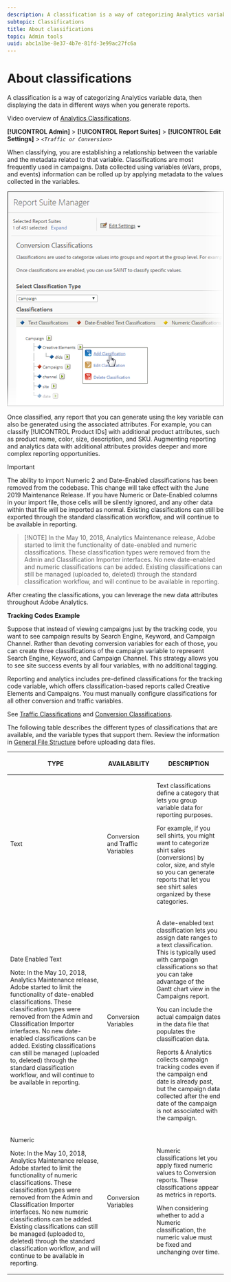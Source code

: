 ```yaml
---
description: A classification is a way of categorizing Analytics variable data, then displaying the data in different ways when you generate reports.
subtopic: Classifications
title: About classifications
topic: Admin tools
uuid: abc1a1be-8e37-4b7e-81fd-3e99ac27fc6a
---
```


# About classifications

A classification is a way of categorizing Analytics variable data, then displaying the data in different ways when you generate reports.

Video overview of [Analytics Classifications](https://video.tv.adobe.com/v/16853/).

**[!UICONTROL Admin]** > **[!UICONTROL Report Suites]** > **[!UICONTROL Edit Settings]** > *`<Traffic or Conversion>`*

When classifying, you are establishing a relationship between the variable and the metadata related to that variable. Classifications are most frequently used in campaigns. Data collected using variables (eVars, props, and events) information can be rolled up by applying metadata to the values collected in the variables.

![Step Info](assets/sub_class_create.png)

Once classified, any report that you can generate using the key variable can also be generated using the associated attributes. For example, you can classify [!UICONTROL Product IDs] with additional product attributes, such as product name, color, size, description, and SKU. Augmenting reporting and analytics data with additional attributes provides deeper and more complex reporting opportunities.

>[!IMPORTANT]
>
>The ability to import Numeric 2 and Date-Enabled classifications has been removed from the codebase. This change will take effect with the June 2019 Maintenance Release. If you have Numeric or Date-Enabled columns in your import file, those cells will be silently ignored, and any other data within that file will be imported as normal. Existing classifications can still be exported through the standard classification workflow, and will continue to be available in reporting.

>[!NOTE] In the May 10, 2018, Analytics Maintenance release, Adobe started to limit the functionality of date-enabled and numeric classifications. These classification types were removed from the Admin and Classification Importer interfaces. No new date-enabled and numeric classifications can be added. Existing classifications can still be managed (uploaded to, deleted) through the standard classification workflow, and will continue to be available in reporting.

After creating the classifications, you can leverage the new data attributes throughout Adobe Analytics.

**Tracking Codes Example**

Suppose that instead of viewing campaigns just by the tracking code, you want to see campaign results by Search Engine, Keyword, and Campaign Channel. Rather than devoting conversion variables for each of those, you can create three classifications of the campaign variable to represent Search Engine, Keyword, and Campaign Channel. This strategy allows you to see site success events by all four variables, with no additional tagging.

Reporting and analytics includes pre-defined classifications for the tracking code variable, which offers classification-based reports called Creative Elements and Campaigns. You must manually configure classifications for all other conversion and traffic variables.

See [Traffic Classifications](/help/admin/admin/c-traffic-variables/traffic-classifications.md) and [Conversion Classifications](https://docs.adobe.com/content/help/en/analytics/admin/admin-tools/conversion-variables/conversion-classifications.html).

The following table describes the different types of classifications that are available, and the variable types that support them. Review the information in [General File Structure](/help/components/c-classifications2/c-classifications-importer/c-saint-data-files.md) before uploading data files.

<table id="table_279728C28D9C40EE832ACC9F211B5F17"> 
 <thead> 
  <tr> 
   <th colname="col1" class="entry"> <p>TYPE </p> </th> 
   <th colname="col2" class="entry"> <p>AVAILABILITY </p> </th> 
   <th colname="col3" class="entry"> <p>DESCRIPTION </p> </th> 
  </tr> 
 </thead>
 <tbody> 
  <tr> 
   <td colname="col1"> <p> <span class="wintitle"> Text</span> </p> </td> 
   <td colname="col2"> <p>Conversion and Traffic Variables </p> </td> 
   <td colname="col3"> <p>Text classifications define a category that lets you group variable data for reporting purposes. </p> <p>For example, if you sell shirts, you might want to categorize shirt sales (conversions) by color, size, and style so you can generate reports that let you see shirt sales organized by these categories. </p> </td> 
  </tr> 
  <tr> 
   <td colname="col1"> <p> <span class="wintitle"> Date Enabled Text</span> </p> <p>Note:  In the May 10, 2018, Analytics Maintenance release, Adobe started to limit the functionality of date-enabled classifications. These classification types were removed from the Admin and Classification Importer interfaces. No new date-enabled classifications can be added. Existing classifications can still be managed (uploaded to, deleted) through the standard classification workflow, and will continue to be available in reporting. </p> </td> 
   <td colname="col2"> <p>Conversion Variables </p> </td> 
   <td colname="col3"> <p>A date-enabled text classification lets you assign date ranges to a text classification. This is typically used with campaign classifications so that you can take advantage of the Gantt chart view in the <span class="wintitle"> Campaigns</span> report. </p> <p>You can include the actual campaign dates in the data file that populates the classification data. </p> <p>Reports &amp; Analytics collects campaign tracking codes even if the campaign end date is already past, but the campaign data collected after the end date of the campaign is not associated with the campaign. </p> </td> 
  </tr> 
  <tr> 
   <td colname="col1"> <p> <span class="wintitle"> Numeric</span> <p>Note:  In the May 10, 2018, Analytics Maintenance release, Adobe started to limit the functionality of numeric classifications. These classification types were removed from the Admin and Classification Importer interfaces. No new numeric classifications can be added. Existing classifications can still be managed (uploaded to, deleted) through the standard classification workflow, and will continue to be available in reporting. </p> </p> </td> 
   <td colname="col2"> <p>Conversion Variables </p> </td> 
   <td colname="col3"> <p>Numeric classifications let you apply fixed numeric values to <span class="wintitle"> Conversion</span> reports. These classifications appear as metrics in reports. </p> <p>When considering whether to add a <span class="wintitle"> Numeric</span> classification, the numeric value must be fixed and unchanging over time. </p> </td> 
  </tr> 
 </tbody> 
</table>


